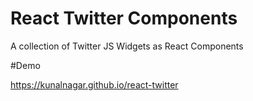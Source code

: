 # React Twitter Components

A collection of Twitter JS Widgets as React Components

#Demo

https://kunalnagar.github.io/react-twitter
